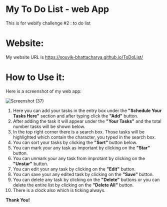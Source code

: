 # My To Do List - web App
This is for webify challenge #2 : to do list
# Website:
My website URL is https://souvik-bhattacharya.github.io/ToDoList/
# How to Use it:
Here is a screenshot of my web app:

![Screenshot (37)](https://github.com/Souvik-Bhattacharya/ToDoList/assets/106822950/f6061526-064b-440f-a57d-693538dc22a4)

1. Here you can add your tasks in the entry box under the **"Schedule Your Tasks Here"** section and after typing click the **"Add"** button.
2. After adding the task it will appear under the **"Your Tasks"** and the total number tasks will be shown below.
3. In the top right corner there is a search box. Those tasks will be highlighted which contain the character, you typed in the search box.
4. You can sort your tasks by clicking the **"Sort"** button below.
5. You can mark your any task as important by clicking on the **"Star"** button.
6. You can unmark your any task from improtant by clicking on the **"Unstar"** button.
7. You can edit your any task by clicking on the **"Edit"** button.
8. You can save your any edited task by clicking on the **"Save"** button.
9. You can delete any task by clicking on the **"Delete"** buttons or you can delete the entire list by clicking on the **"Delete All"** button.
10. There is a clock also which is ticking always.

**Thank You!**